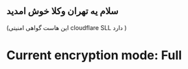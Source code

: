 سلام یه تهران وکلا خوش امدید      
----------------------------------------------------------------------------------------------------------------------
                                                                                                                                                                                                                                             
(این هاست گواهی امنیتی cloudflare SLL دارد )
<h1>Current encryption mode: Full</h1>



